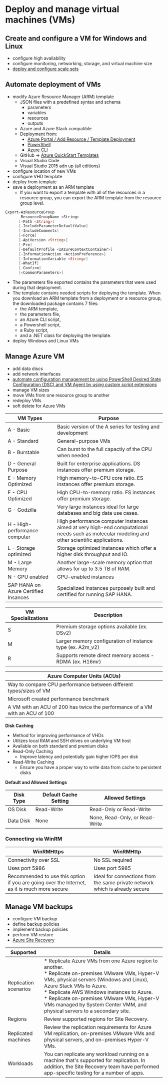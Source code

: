 # Deploy and manage virtual machines (VMs)

## Create and configure a VM for Windows and Linux

* configure high availability
* configure monitoring, networking, storage, and virtual machine size
* [deploy and configure scale sets](https://blogs.technet.microsoft.com/tangent_thoughts/2016/08/25/got-vm-scale-sets-aka-msazurevmss/)

## Automate deployment of VMs

* modify Azure Resource Manager (ARM) template
  * JSON files with a predefined syntax and schema
    * parameters
    * variables
    * resources
    * outputs
  * Azure and Azure Stack compatible
  * Deployment from:
    * [Azure Portal / Add Resource / Template Deployment](https://docs.microsoft.com/en-us/azure/azure-resource-manager/templates/quickstart-create-templates-use-the-portal?toc=%2Fazure%2Fvirtual-machines%2Fwindows%2Ftoc.json)
    * [PowerShell](https://docs.microsoft.com/en-us/azure/virtual-machines/windows/tutorial-manage-vm?toc=%2Fazure%2Fvirtual-machines%2Fwindows%2Ftoc.json)
    * [Azure CLI](https://docs.microsoft.com/en-us/azure/virtual-machines/windows/quick-create-cli)
  * GitHub -> [Azure QuickStart Templates](https://github.com/Azure/AzureStack-QuickStart-Templates)
  * Visual Studio Code
  * Visual Studio 2015 adn up (all editions)
* configure location of new VMs
* configure VHD template
* deploy from template
* save a deployment as an ARM template
  * If you want to export a template with all of the resources in a resource group, you can export the ARM template from the resource group level.

```Powershell
Export-AzResourceGroup
      -ResourceGroupName <String>
      [-Path <String>]
      [-IncludeParameterDefaultValue]
      [-IncludeComments]
      [-Force]
      [-ApiVersion <String>]
      [-Pre]
      [-DefaultProfile <IAzureContextContainer>]
      [-InformationAction <ActionPreference>]
      [-InformationVariable <String>]
      [-WhatIf]
      [-Confirm]
      [<CommonParameters>]
```

  * The parameters file exported contains the parameters that were used during that deployment.
  * The template contains needed scripts for deploying the template. When you download an ARM template from a deployment or a resource group, the downloaded package contains 7 files:
    * the ARM template,
    * the parameters file,
    * an Azure CLI script,
    * a Powershell script,
    * a Ruby script,
    * and a .NET class for deploying the template.
* deploy Windows and Linux VMs

## Manage Azure VM

* add data discs
* add network interfaces
* [automate configuration management by using PowerShell Desired State Configuration (DSC) and VM Agent by using custom script extensions](https://docs.microsoft.com/en-us/azure/virtual-machines/extensions/dsc-template)
* manage VM sizes
* move VMs from one resource group to another
* redeploy VMs
* soft delete for Azure VMs

| VM Types | Purpose |
|----|----|
| A - Basic | Basic version of the A series for testing and development |
| A - Standard | General-purpose VMs |
| B - Burstable | Can burst to the full capactiy of the CPU when needed |
| D - General Purpose | Built for enterprise applications. DS instances offer premium storage. |
| E - Memory Optimized | High memory-to-CPU core ratio. ES instances offer premium storage. |
| F - CPU Optimized | High CPU-to-memory ratio. FS instances offer premium storage. |
| G - Godzilla | Very large instances ideal for large databases and big data use cases. |
| H - High-performance computer | High performance computer instances aimed at very high-end computational needs such as molecular modeling and other scientific applications. |
| L - Storage optimized | Storage optimized instances which offer a higher disk throughput and IO. |
| M - Large Memory | Another large-scale memory option that allows for up to 3.5 TB of RAM. |
| N - GPU enabled | GPU-enabled instances |
| SAP HANA on Azure Certified Insances | Specialized instances purposely built and certified for running SAP HANA. |

| VM Specializations | Description |
|----|----|
| S | Premium storage options available (ex. DSv2) |
| M | Larger memory configuration of instance type (ex. A2m_v2) |
| R | Supports remote direct memory access - RDMA (ex. H16mr) |

| Azure Computer Units (ACUs) |
|----|
| Way to compare CPU performance between different types/sizes of VM |
| Microsoft created performance benchmark |
| A VM with an ACU of 200 has twice the performance of a VM with an ACU of 100 |

**Disk Caching**
* Method for improving performance of VHDs
* Utilizes local RAM and SSH drives on underlying VM host
* Available on both standard and premium disks
* Read-Only Caching
  - Improve latency and potentially gain higher IOPS per disk
* Read-Write Caching
  - Ensure you have a proper way to write data from cache to persistent disks

**Default and Allowed Settings**

| Disk Type | Default Cache Setting | Allowed Settings |
|----|----|----|
| OS Disk | Read-Write | Read-Only or Read-Write |
| Data Disk | None | None, Read-Only, or Read-Write |

### Connecting via WinRM

| WinRMHttps | WinRMHttp |
|----|----|
| Connectivity over SSL | No SSL required |
| Uses port 5986 | Uses port 5985 |
| Recommended to use this option if you are going over the Internet, as it is much more secure | Ideal for connections from the same private network which is already secure |

## Manage VM backups

* configure VM backup
* define backup policies
* implement backup policies
* perform VM restore
* [Azure Site Recovery](https://docs.microsoft.com/en-us/azure/site-recovery/site-recovery-overview)

| Supported | Details |
|----|----|
| Replication scenarios | * Replicate Azure VMs from one Azure region to another. <br/>* Replicate on-premises VMware VMs, Hyper-V VMs, physical servers (Windows and Linux), Azure Stack VMs to Azure.<br/>* Replicate AWS Windows instances to Azure.<br/>* Replicate on-premises VMware VMs, Hyper-V VMs managed by System Center VMM, and physical servers to a secondary site.|
| Regions | Review supported regions for Site Recovery. |
| Replicated machines | Review the replication requirements for Azure VM replication, on-premises VMware VMs and physical servers, and on-premises Hyper-V VMs. |
| Workloads | You can replicate any workload running on a machine that's supported for replication. In addition, the Site Recovery team have performed app-specific testing for a number of apps. |

